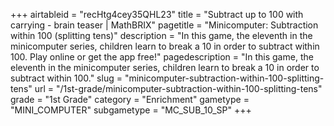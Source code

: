 +++
airtableid = "recHtg4cey35QHL23"
title = "Subtract up to 100 with carrying - brain teaser | MathBRIX"
pagetitle = "Minicomputer: Subtraction within 100 (splitting tens)"
description = "In this game, the eleventh in the minicomputer series, children learn to break a 10 in order to subtract within 100. Play online or get the app free!"
pagedescription = "In this game, the eleventh in the minicomputer series, children learn to break a 10 in order to subtract within 100."
slug = "minicomputer-subtraction-within-100-splitting-tens"
url = "/1st-grade/minicomputer-subtraction-within-100-splitting-tens"
grade = "1st Grade"
category = "Enrichment"
gametype = "MINI_COMPUTER"
subgametype = "MC_SUB_10_SP"
+++